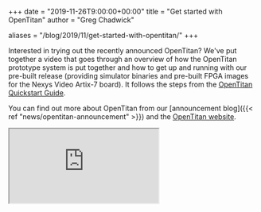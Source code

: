 +++
date = "2019-11-26T9:00:00+00:00"
title = "Get started with OpenTitan"
author = "Greg Chadwick"

aliases = "/blog/2019/11/get-started-with-opentitan/"
+++


Interested in trying out the recently announced OpenTitan? We've put together a
video that goes through an overview of how the OpenTitan prototype system is
put together and how to get up and running with our pre-built release
(providing simulator binaries and pre-built FPGA images for the Nexys Video
Artix-7 board). It follows the steps from the [OpenTitan Quickstart
Guide](https://docs.opentitan.org/doc/ug/quickstart/).

You can find out more about OpenTitan from our [announcement blog]({{< ref
"news/opentitan-announcement" >}}) and the [OpenTitan
website](https://www.opentitan.org).

<div class="embed-responsive embed-responsive-16by9">
  <iframe class="embed-responsive-item" src="https://www.youtube.com/embed/fczdna1Thks" allowfullscreen></iframe>
</div>
